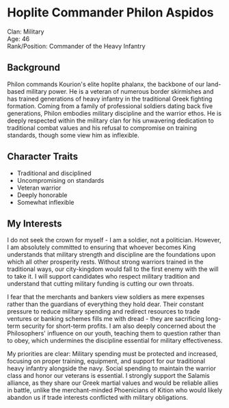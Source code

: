 # Hoplite Commander Philon Aspidos

Clan: Military  
Age: 46  
Rank/Position: Commander of the Heavy Infantry  

## Background

Philon commands Kourion's elite hoplite phalanx, the backbone of our land-based military power. He is a veteran of numerous border skirmishes and has trained generations of heavy infantry in the traditional Greek fighting formation. Coming from a family of professional soldiers dating back five generations, Philon embodies military discipline and the warrior ethos. He is deeply respected within the military clan for his unwavering dedication to traditional combat values and his refusal to compromise on training standards, though some view him as inflexible.

## Character Traits

- Traditional and disciplined
- Uncompromising on standards
- Veteran warrior
- Deeply honorable
- Somewhat inflexible

## My Interests

I do not seek the crown for myself - I am a soldier, not a politician. However, I am absolutely committed to ensuring that whoever becomes King understands that military strength and discipline are the foundations upon which all other prosperity rests. Without strong warriors trained in the traditional ways, our city-kingdom would fall to the first enemy with the will to take it. I will support candidates who respect military tradition and understand that cutting military funding is cutting our own throats.

I fear that the merchants and bankers view soldiers as mere expenses rather than the guardians of everything they hold dear. Their constant pressure to reduce military spending and redirect resources to trade ventures or banking schemes fills me with dread - they are sacrificing long-term security for short-term profits. I am also deeply concerned about the Philosophers' influence on our youth, teaching them to question rather than to obey, which undermines the discipline essential for military effectiveness.

My priorities are clear: Military spending must be protected and increased, focusing on proper training, equipment, and support for our traditional heavy infantry alongside the navy. Social spending to maintain the warrior class and honor our veterans is essential. I strongly support the Salamis alliance, as they share our Greek martial values and would be reliable allies in battle, unlike the merchant-minded Phoenicians of Kition who would likely abandon us if trade interests conflicted with military obligations.


